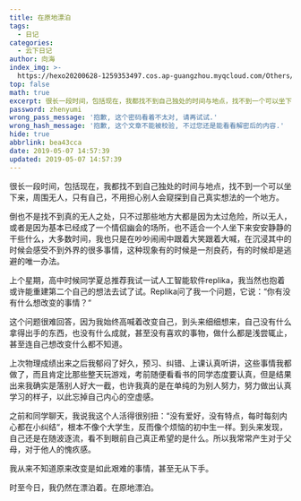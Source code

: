 ```yaml
---
title: 在原地漂泊
tags:
  - 日记
categories:
  - 云下日记
author: 向海
index_img: >-
  https://hexo20200628-1259353497.cos.ap-guangzhou.myqcloud.com/Others/Fluid/about.png
top: false
math: true
excerpt: 很长一段时间，包括现在，我都找不到自己独处的时间与地点，找不到一个可以坐下来，周围无人，只有自己，不用担心别人会窥探到自己真实想法的一个地方
password: zhenyumi
wrong_pass_message: '抱歉, 这个密码看着不太对, 请再试试.'
wrong_hash_message: '抱歉, 这个文章不能被校验, 不过您还是能看看解密后的内容.'
hide: true
abbrlink: bea43cca
date: 2019-05-07 14:57:39
updated: 2019-05-07 14:57:39
---
```


很长一段时间，包括现在，我都找不到自己独处的时间与地点，找不到一个可以坐下来，周围无人，只有自己，不用担心别人会窥探到自己真实想法的一个地方。

倒也不是找不到真的无人之处，只不过那些地方大都是因为太过危险，所以无人，或者是因为基本已经成了一个情侣幽会的场所，也不适合一个人坐下来安安静静的干些什么，大多数时间，我也只是在吵吵闹闹中跟着大笑跟着大喊，在沉浸其中的时候会感受不到外界的很多事情，这种现象有的时候是一剂良药，有的时候却是逃避的唯一办法。

上个星期，高中时候同学夏总推荐我试一试人工智能软件replika，我当然也抱着或许能重建第二个自己的想法去试了试。Replika问了我一个问题，它说：“你有没有什么想改变的事情？“

这个问题很难回答，因为我始终高喊着改变自己，到头来细细想来，自己没有什么拿得出手的东西，也没有什么成就，甚至没有喜欢的事物，做什么都是浅尝辄止，甚至连自己想改变什么都不知道。

上次物理成绩出来之后我郁闷了好久，预习、纠错、上课认真听讲，这些事情我都做了，而且肯定比那些整天玩游戏，考前随便看看书的同学态度要认真，但是结果出来我确实是落别人好大一截，也许我真的是在单纯的为别人努力，努力做出认真学习的样子，以此忘掉自己内心的空虚感。

之前和同学聊天，我说我这个人活得很别扭：“没有爱好，没有特点，每时每刻内心都在小纠结“，根本不像个大学生，反而像个烦恼的初中生一样。到头来发现，自己还是在随波逐流，看不到眼前自己真正希望的是什么。所以我常常产生对于父母，对于他人的愧疚感。

我从来不知道原来改变是如此艰难的事情，甚至无从下手。

时至今日，我仍然在漂泊着。在原地漂泊。